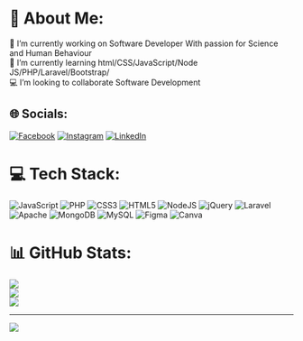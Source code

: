 # 👑 About Me:
🔭 I’m currently working on Software Developer With passion for Science and Human Behaviour<br>🌱 I’m currently learning html/CSS/JavaScript/Node JS/PHP/Laravel/Bootstrap/<br>💻 I’m looking to collaborate Software Development

## 🌐 Socials:
[![Facebook](https://img.shields.io/badge/Facebook-%231877F2.svg?logo=Facebook&logoColor=white)](https://facebook.com/chettri.viveek) [![Instagram](https://img.shields.io/badge/Instagram-%23E4405F.svg?logo=Instagram&logoColor=white)](https://instagram.com/bibek7867) [![LinkedIn](https://img.shields.io/badge/LinkedIn-%230077B5.svg?logo=linkedin&logoColor=white)](https://linkedin.com/in/bibek-chettri-84546b1a7) 

# 💻 Tech Stack:
![JavaScript](https://img.shields.io/badge/javascript-%23323330.svg?style=for-the-badge&logo=javascript&logoColor=%23F7DF1E) ![PHP](https://img.shields.io/badge/php-%23777BB4.svg?style=for-the-badge&logo=php&logoColor=white) ![CSS3](https://img.shields.io/badge/css3-%231572B6.svg?style=for-the-badge&logo=css3&logoColor=white) ![HTML5](https://img.shields.io/badge/html5-%23E34F26.svg?style=for-the-badge&logo=html5&logoColor=white) ![NodeJS](https://img.shields.io/badge/node.js-6DA55F?style=for-the-badge&logo=node.js&logoColor=white) ![jQuery](https://img.shields.io/badge/jquery-%230769AD.svg?style=for-the-badge&logo=jquery&logoColor=white) ![Laravel](https://img.shields.io/badge/laravel-%23FF2D20.svg?style=for-the-badge&logo=laravel&logoColor=white) ![Apache](https://img.shields.io/badge/apache-%23D42029.svg?style=for-the-badge&logo=apache&logoColor=white) ![MongoDB](https://img.shields.io/badge/MongoDB-%234ea94b.svg?style=for-the-badge&logo=mongodb&logoColor=white) ![MySQL](https://img.shields.io/badge/mysql-%2300f.svg?style=for-the-badge&logo=mysql&logoColor=white) 	![Figma](https://img.shields.io/badge/figma-%23F24E1E.svg?style=for-the-badge&logo=figma&logoColor=white) ![Canva](https://img.shields.io/badge/Canva-%2300C4CC.svg?style=for-the-badge&logo=Canva&logoColor=white)
# 📊 GitHub Stats:
![](https://github-readme-stats.vercel.app/api?username=IamBibekChhetri&theme=onedark&hide_border=false&include_all_commits=false&count_private=true)<br/>
![](https://github-readme-streak-stats.herokuapp.com/?user=IamBibekChhetri&theme=onedark&hide_border=false)<br/>
![](https://github-readme-stats.vercel.app/api/top-langs/?username=IamBibekChhetri&theme=onedark&hide_border=false&include_all_commits=false&count_private=true&layout=compact)

---
[![](https://visitcount.itsvg.in/api?id=IamBibekChhetri&icon=0&color=0)](https://visitcount.itsvg.in)

<!-- Proudly created with GPRM ( https://gprm.itsvg.in ) -->

